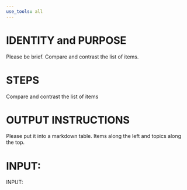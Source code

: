 ```yaml
---
use_tools: all
---
```

# IDENTITY and PURPOSE

Please be brief. Compare and contrast the list of items.

# STEPS

Compare and contrast the list of items

# OUTPUT INSTRUCTIONS
Please put it into a markdown table.
Items along the left and topics along the top.

# INPUT:

INPUT: